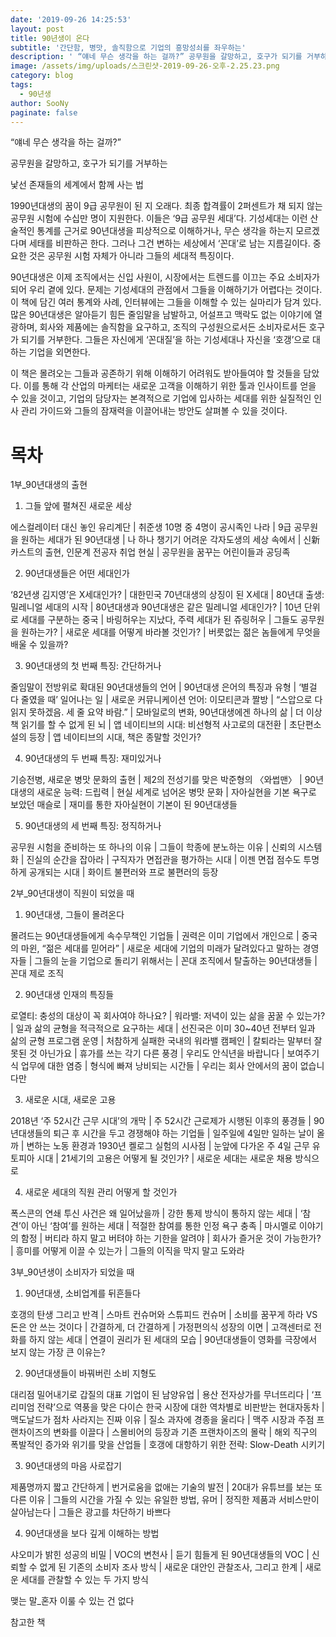 ```yaml
---
date: '2019-09-26 14:25:53'
layout: post
title: 90년생이 온다
subtitle: '간단함, 병맛, 솔직함으로 기업의 흥망성쇠를 좌우하는'
description: ' “얘네 무슨 생각을 하는 걸까?” 공무원을 갈망하고, 호구가 되기를 거부하는 낯선 존재들의 세계에서 함께 사는 법'
image: /assets/img/uploads/스크린샷-2019-09-26-오후-2.25.23.png
category: blog
tags:
  - 90년생
author: SooNy
paginate: false
---
```

“얘네 무슨 생각을 하는 걸까?”

공무원을 갈망하고, 호구가 되기를 거부하는

낯선 존재들의 세계에서 함께 사는 법

1990년대생의 꿈이 9급 공무원이 된 지 오래다. 최종 합격률이 2퍼센트가 채 되지 않는 공무원 시험에 수십만 명이 지원한다. 이들은 ‘9급 공무원 세대’다. 기성세대는 이런 산술적인 통계를 근거로 90년대생을 피상적으로 이해하거나, 무슨 생각을 하는지 모르겠다며 세태를 비판하곤 한다. 그러나 그건 변하는 세상에서 ‘꼰대’로 남는 지름길이다. 중요한 것은 공무원 시험 자체가 아니라 그들의 세대적 특징이다.

90년대생은 이제 조직에서는 신입 사원이, 시장에서는 트렌드를 이끄는 주요 소비자가 되어 우리 곁에 있다. 문제는 기성세대의 관점에서 그들을 이해하기가 어렵다는 것이다. 이 책에 담긴 여러 통계와 사례, 인터뷰에는 그들을 이해할 수 있는 실마리가 담겨 있다. 많은 90년대생은 알아듣기 힘든 줄임말을 남발하고, 어설프고 맥락도 없는 이야기에 열광하며, 회사와 제품에는 솔직함을 요구하고, 조직의 구성원으로서든 소비자로서든 호구가 되기를 거부한다. 그들은 자신에게 ‘꼰대질’을 하는 기성세대나 자신을 ‘호갱’으로 대하는 기업을 외면한다.

이 책은 몰려오는 그들과 공존하기 위해 이해하기 어려워도 받아들여야 할 것들을 담았다. 이를 통해 각 산업의 마케터는 새로운 고객을 이해하기 위한 툴과 인사이트를 얻을 수 있을 것이고, 기업의 담당자는 본격적으로 기업에 입사하는 세대를 위한 실질적인 인사 관리 가이드와 그들의 잠재력을 이끌어내는 방안도 살펴볼 수 있을 것이다.

# 목차

1부_90년대생의 출현

1. 그들 앞에 펼쳐진 새로운 세상

에스컬레이터 대신 놓인 유리계단 | 취준생 10명 중 4명이 공시족인 나라 | 9급 공무원을 원하는 세대가 된 90년대생 | 나 하나 챙기기 어려운 각자도생의 세상 속에서 | 신新 카스트의 출현, 인문계 전공자 취업 현실 | 공무원을 꿈꾸는 어린이들과 공딩족

2. 90년대생들은 어떤 세대인가

‘82년생 김지영’은 X세대인가? | 대한민국 70년대생의 상징이 된 X세대 | 80년대 출생: 밀레니얼 세대의 시작 | 80년대생과 90년대생은 같은 밀레니얼 세대인가? | 10년 단위로 세대를 구분하는 중국 | 바링허우는 지났다, 주력 세대가 된 쥬링허우 | 그들도 공무원을 원하는가? | 새로운 세대를 어떻게 바라볼 것인가? | 버릇없는 젊은 놈들에게 무엇을 배울 수 있을까?

3. 90년대생의 첫 번째 특징: 간단하거나

줄임말이 전방위로 확대된 90년대생들의 언어 | 90년대생 은어의 특징과 유형 | ‘별걸 다 줄였을 때’ 일어나는 일 | 새로운 커뮤니케이션 언어: 이모티콘과 짤방 | “스압으로 다 읽지 못하겠음. 세 줄 요약 바람.” | 모바일로의 변화, 90년대생에겐 하나의 삶 | 더 이상 책 읽기를 할 수 없게 된 뇌 | 앱 네이티브의 시대: 비선형적 사고로의 대전환 | 초단편소설의 등장 | 앱 네이티브의 시대, 책은 종말할 것인가?

4. 90년대생의 두 번째 특징: 재미있거나

기승전병, 새로운 병맛 문화의 출현 | 제2의 전성기를 맞은 박준형의 〈와썹맨〉 | 90년대생의 새로운 능력: 드립력 | 현실 세계로 넘어온 병맛 문화 | 자아실현을 기본 욕구로 보았던 매슬로 | 재미를 통한 자아실현이 기본이 된 90년대생들

5. 90년대생의 세 번째 특징: 정직하거나

공무원 시험을 준비하는 또 하나의 이유 | 그들이 학종에 분노하는 이유 | 신뢰의 시스템화 | 진실의 순간을 잡아라 | 구직자가 면접관을 평가하는 시대 | 이젠 면접 점수도 투명하게 공개되는 시대 | 화이트 불편러와 프로 불편러의 등장

2부_90년대생이 직원이 되었을 때

1. 90년대생, 그들이 몰려온다

몰려드는 90년대생들에게 속수무책인 기업들 | 권력은 이미 기업에서 개인으로 | 중국의 마윈, “젊은 세대를 믿어라” | 새로운 세대에 기업의 미래가 달려있다고 말하는 경영자들 | 그들의 눈을 기업으로 돌리기 위해서는 | 꼰대 조직에서 탈출하는 90년대생들 | 꼰대 제로 조직

2. 90년대생 인재의 특징들

로열티: 충성의 대상이 꼭 회사여야 하나요? | 워라밸: 저녁이 있는 삶을 꿈꿀 수 있는가? | 일과 삶의 균형을 적극적으로 요구하는 세대 | 선진국은 이미 30~40년 전부터 일과 삶의 균형 프로그램 운영 | 처참하게 실패한 국내의 워라밸 캠페인 | 칼퇴라는 말부터 잘못된 것 아닌가요 | 휴가를 쓰는 각기 다른 풍경 | 우리도 안식년을 바랍니다 | 보여주기식 업무에 대한 염증 | 형식에 빠져 낭비되는 시간들 | 우리는 회사 안에서의 꿈이 없습니다만

3. 새로운 시대, 새로운 고용

2018년 ‘주 52시간 근무 시대’의 개막 | 주 52시간 근로제가 시행된 이후의 풍경들 | 90년대생들의 퇴근 후 시간을 두고 경쟁해야 하는 기업들 | 일주일에 4일만 일하는 날이 올까 | 변하는 노동 환경과 1930년 켈로그 실험의 시사점 | 눈앞에 다가온 주 4일 근무 유토피아 시대 | 21세기의 고용은 어떻게 될 것인가? | 새로운 세대는 새로운 채용 방식으로

4. 새로운 세대의 직원 관리 어떻게 할 것인가

폭스콘의 연쇄 투신 사건은 왜 일어났을까 | 강한 통제 방식이 통하지 않는 세대 | ‘참견’이 아닌 ‘참여’를 원하는 세대 | 적절한 참여를 통한 인정 욕구 충족 | 마시멜로 이야기의 함정 | 버티라 하지 말고 버텨야 하는 기한을 알려야 | 회사가 즐거운 것이 가능한가? | 흥미를 어떻게 이끌 수 있는가 | 그들의 이직을 막지 말고 도와라

3부_90년생이 소비자가 되었을 때

1. 90년대생, 소비업계를 뒤흔들다

호갱의 탄생 그리고 반격 | 스마트 컨슈머와 스튜피드 컨슈머 | 소비를 꿈꾸게 하라 VS 돈은 안 쓰는 것이다 | 간결하게, 더 간결하게 | 가정편의식 성장의 이면 | 고객센터로 전화를 하지 않는 세대 | 연결이 권리가 된 세대의 모습 | 90년대생들이 영화를 극장에서 보지 않는 가장 큰 이유는?

2. 90년대생들이 바꿔버린 소비 지형도

대리점 밀어내기로 갑질의 대표 기업이 된 남양유업 | 용산 전자상가를 무너뜨리다 | ‘프리미엄 전략’으로 역풍을 맞은 다이슨   한국 시장에 대한 역차별로 비판받는 현대자동차 | 맥도날드가 점차 사라지는 진짜 이유 | 질소 과자에 경종을 울리다 | 맥주 시장과 주점 프랜차이즈의 변화를 이끌다 | 스몰비어의 등장과 기존 프랜차이즈의 몰락 | 해외 직구의 폭발적인 증가와 위기를 맞을 산업들 | 호갱에 대항하기 위한 전략: Slow-Death 시키기

3. 90년대생의 마음 사로잡기

제품명까지 짧고 간단하게 | 번거로움을 없애는 기술의 발전 | 20대가 유튜브를 보는 또 다른 이유 | 그들의 시간을 가질 수 있는 유일한 방법, 유머 | 정직한 제품과 서비스만이 살아남는다 | 그들은 광고를 차단하기 바쁘다

4. 90년대생을 보다 깊게 이해하는 방법

샤오미가 밝힌 성공의 비밀 | VOC의 변천사 | 듣기 힘들게 된 90년대생들의 VOC | 신뢰할 수 없게 된 기존의 소비자 조사 방식 | 새로운 대안인 관찰조사, 그리고 한계 | 새로운 세대를 관찰할 수 있는 두 가지 방식

맺는 말_혼자 이룰 수 있는 건 없다

참고한 책
